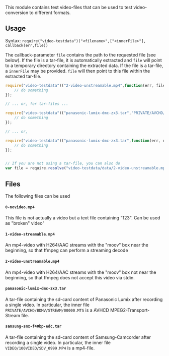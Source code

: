 This module contains test video-files that can be used to test video-conversion
to different formats.

## Usage

Syntax: `require("video-testdata")("<filename>",["<innerFile>"], callback(err,file))`

The callback-parameter `file` contains the path to the requested file (see below).
If the file is a tar-file, it is automatically extracted and `file` will point to
a temporary directory containing the extracted data.
If the file is a tar-file, a `innerFile` may be provided. `file` will then point to
this file within the extracted tar-file.


```js
require("video-testdata")("2-video-unstreamable.mp4",function(err, file) {
    // do something
});

// ... or, for tar-files ...

require("video-testdata")("panasonic-lumix-dmc-zx3.tar","PRIVATE/AVCHD/BDMV/STREAM/00000.MTS",function(err, file) {
    // do something
});

// ... or,

require("video-testdata")("panasonic-lumix-dmc-zx3.tar",function(err, directory) {
    // do something
});


// If you are not using a tar-file, you can also do
var file = require.resolve("video-testdata/data/2-video-unstreamable.mp4");
```

## Files

The following files can be used

#### `0-novideo.mp4`

This file is not actually a video but a text file containing "123". Can be used as "broken" video"

#### `1-video-streamable.mp4`

An mp4-video with H264/AAC streams with the "moov" box near the beginning, so that ffmpeg can
perform a streaming decode

#### `2-video-unstreamable.mp4`

An mp4-video with H264/AAC streams with the "moov" box not near the beginning, so that ffmpeg does not
accept this video via stdin.

#### `panasonic-lumix-dmc-zx3.tar`

A tar-file containing the sd-card content of Panasonic Lumix after recording a single video.
In particular, the inner file `PRIVATE/AVCHD/BDMV/STREAM/00000.MTS` is a AVHCD MPEG2-Transport-
Stream file.

#### `samsung-smx-f40bp-edc.tar`

A tar-file containing the sd-card content of Samsung-Camcorder after recording a single video.
In particular, the inner file `VIDEO/100VIDEO/SDV_0999.MP4` is a mp4-file.

